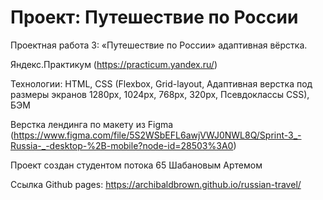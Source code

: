# Проект: Путешествие по России

Проектная работа 3: «Путешествие по России» адаптивная вёрстка.

Яндекс.Практикум (https://practicum.yandex.ru/)

Технологии:
HTML, CSS (Flexbox, Grid-layout, Адаптивная верстка под размеры экранов 1280px, 1024px, 768px, 320px, Псевдоклассы CSS), БЭМ

Верстка лендинга по макету из Figma (https://www.figma.com/file/5S2WSbEFL6awjVWJ0NWL8Q/Sprint-3_-Russia-_-desktop-%2B-mobile?node-id=28503%3A0)

Проект создан студентом потока 65 Шабановым Артемом

Ссылка Github pages: https://archibaldbrown.github.io/russian-travel/
